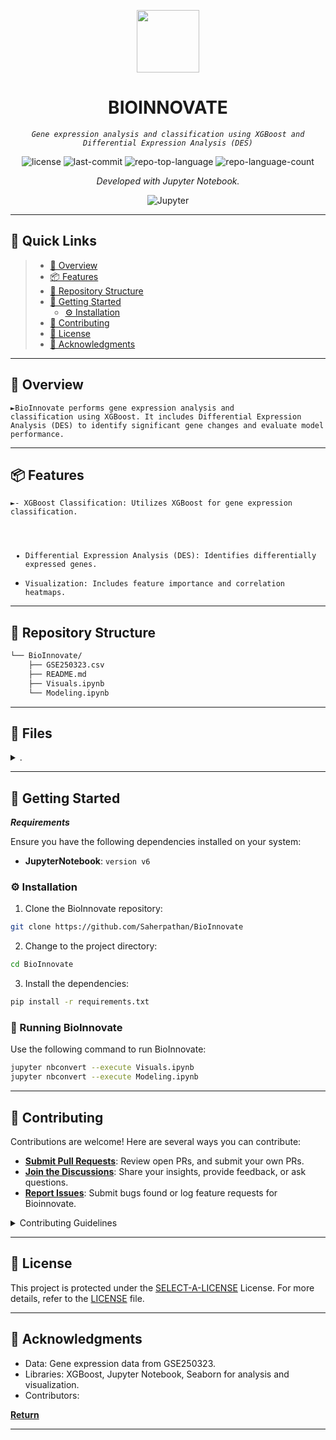 <p align="center">
  <img src="https://img.icons8.com/?size=512&id=55494&format=png" width="100" />
</p>
<p align="center">
    <h1 align="center">BIOINNOVATE</h1>
</p>
<p align="center">
    <em><code>Gene expression analysis and classification using XGBoost and Differential Expression Analysis (DES)</code></em>
</p>
<p align="center">
	<img src="https://img.shields.io/github/license/Saherpathan/BioInnovate?style=flat&color=0080ff" alt="license">
	<img src="https://img.shields.io/github/last-commit/Saherpathan/BioInnovate?style=flat&logo=git&logoColor=white&color=0080ff" alt="last-commit">
	<img src="https://img.shields.io/github/languages/top/Saherpathan/BioInnovate?style=flat&color=0080ff" alt="repo-top-language">
	<img src="https://img.shields.io/github/languages/count/Saherpathan/BioInnovate?style=flat&color=0080ff" alt="repo-language-count">
<p>
<p align="center">
		<em>Developed with Jupyter Notebook.</em>
</p>
<p align="center">
	<img src="https://img.shields.io/badge/Jupyter-F37626.svg?style=flat&logo=Jupyter&logoColor=white" alt="Jupyter">
</p>
<hr>

## 🔗 Quick Links

> - [📍 Overview](#-overview)
> - [📦 Features](#-features)
> - [📂 Repository Structure](#-repository-structure)
> - [🚀 Getting Started](#-getting-started)
>   - [⚙️ Installation](#️-installation)
> - [🤝 Contributing](#-contributing)
> - [📄 License](#-license)
> - [👏 Acknowledgments](#-acknowledgments)

---

## 📍 Overview

<code>►BioInnovate performs gene expression analysis and classification using XGBoost. It includes Differential Expression Analysis (DES) to identify significant gene changes and evaluate model performance.
</code>

---

## 📦 Features

<code>►- XGBoost Classification: Utilizes XGBoost for gene expression classification.
- Differential Expression Analysis (DES): Identifies differentially expressed genes.
- Visualization: Includes feature importance and correlation heatmaps.</code>

---

## 📂 Repository Structure

```sh
└── BioInnovate/
    ├── GSE250323.csv
    ├── README.md
    ├── Visuals.ipynb
    └── Modeling.ipynb
```

---

## 🧩 Files

<details closed><summary>.</summary>

| File                                                                                                    | Summary                         |
| ---                                                                                                     | ---                             |
| [Visuals.ipynb](https://github.com/Saherpathan/BioInnovate/blob/master/Visuals.ipynb)                   | <code>► Implements Differential Expression Analysis and visualizations. |
| [Modeling.ipynb](https://github.com/Saherpathan/BioInnovate/blob/master/iitj_bioinnovate.ipynb) | <code>► Trains and evaluates XGBoost classifier, analyzes feature importance.</code> |

</details>

---

## 🚀 Getting Started

***Requirements***

Ensure you have the following dependencies installed on your system:

* **JupyterNotebook**: `version v6`

### ⚙️ Installation

1. Clone the BioInnovate repository:

```sh
git clone https://github.com/Saherpathan/BioInnovate
```

2. Change to the project directory:

```sh
cd BioInnovate
```

3. Install the dependencies:

```sh
pip install -r requirements.txt
```

### 🤖 Running BioInnovate

Use the following command to run BioInnovate:

```sh
jupyter nbconvert --execute Visuals.ipynb
jupyter nbconvert --execute Modeling.ipynb
```


---

## 🤝 Contributing

Contributions are welcome! Here are several ways you can contribute:

- **[Submit Pull Requests](https://github.com/Saherpathan/BioInnovate/blob/main/CONTRIBUTING.md)**: Review open PRs, and submit your own PRs.
- **[Join the Discussions](https://github.com/Saherpathan/BioInnovate/discussions)**: Share your insights, provide feedback, or ask questions.
- **[Report Issues](https://github.com/Saherpathan/BioInnovate/issues)**: Submit bugs found or log feature requests for Bioinnovate.

<details closed>
    <summary>Contributing Guidelines</summary>

1. **Fork the Repository**: Start by forking the project repository to your GitHub account.
2. **Clone Locally**: Clone the forked repository to your local machine using a Git client.
   ```sh
   git clone https://github.com/Saherpathan/BioInnovate
   ```
3. **Create a New Branch**: Always work on a new branch, giving it a descriptive name.
   ```sh
   git checkout -b new-feature-x
   ```
4. **Make Your Changes**: Develop and test your changes locally.
5. **Commit Your Changes**: Commit with a clear message describing your updates.
   ```sh
   git commit -m 'Implemented new feature x.'
   ```
6. **Push to GitHub**: Push the changes to your forked repository.
   ```sh
   git push origin new-feature-x
   ```
7. **Submit a Pull Request**: Create a PR against the original project repository. Clearly describe the changes and their motivations.

Once your PR is reviewed and approved, it will be merged into the main branch.

</details>

---

## 📄 License

This project is protected under the [SELECT-A-LICENSE](https://choosealicense.com/licenses) License. For more details, refer to the [LICENSE](https://choosealicense.com/licenses/) file.

---

## 👏 Acknowledgments

- Data: Gene expression data from GSE250323.
- Libraries: XGBoost, Jupyter Notebook, Seaborn for analysis and visualization.
- Contributors: 

[**Return**](#-quick-links)

---
